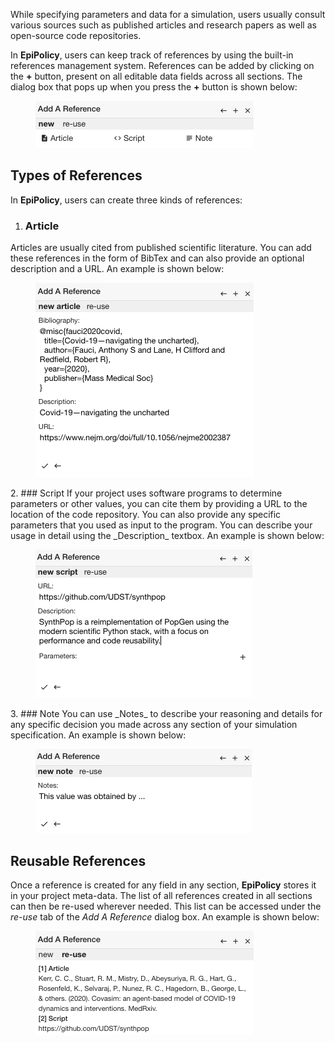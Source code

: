 While specifying parameters and data for a simulation, users usually consult various sources such as published articles and research papers as well as open-source code repositories.

In **EpiPolicy**, users can keep track of references by using the built-in references management system. References can be added by clicking on the **+** button, present on all editable data fields across all sections. The dialog box that pops up when you press the **+** button is shown below:
<figure>
    <img src="/assets/ref1.png" alt="drawing"/> 
</figure>

## Types of References

In **EpiPolicy**, users can create three kinds of references:

1. ### Article
Articles are usually cited from published scientific literature. You can add these references in the form of BibTex and can also provide an optional description and a URL. An example is shown below:
<figure><img src="/assets/ref2.png" alt="drawing"/></figure>
2. ### Script
If your project uses software programs to determine parameters or other values, you can cite them by providing a URL to the location of the code repository. You can also provide any specific parameters that you used as input to the program. You can describe your usage in detail using the _Description_ textbox.
An example is shown below:
<figure><img src="/assets/ref3.png" alt="drawing"/>  </figure>
3. ### Note
You can use _Notes_ to describe your reasoning and details for any specific decision you made across any section of your simulation specification.
An example is shown below:
<figure><img src="/assets/ref5.png" alt="drawing"/></figure>

## Reusable References

Once a reference is created for any field in any section, **EpiPolicy** stores it in your project meta-data. The list of all references created in all sections can then be re-used wherever needed. This list can be accessed under the _re-use_ tab of the _Add A Reference_ dialog box. An example is shown below:

<figure>
    <img src="/assets/ref4.png" alt="drawing"/>  
</figure>
